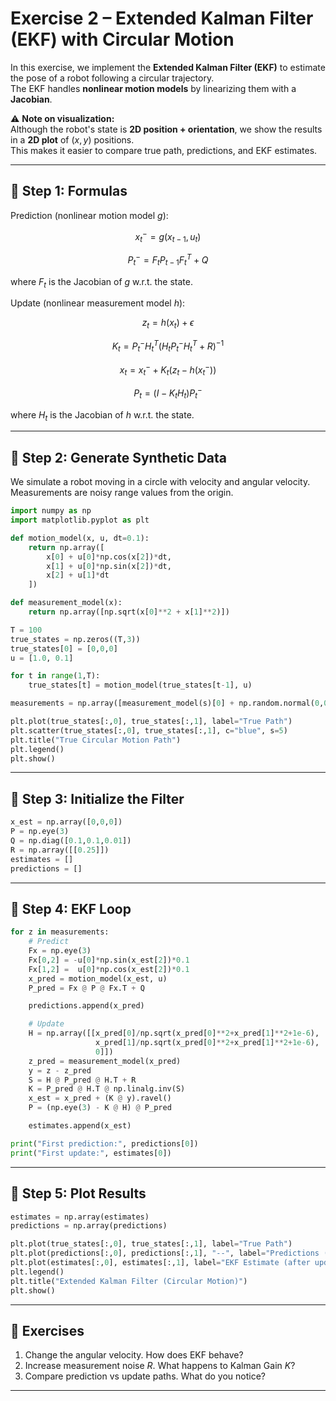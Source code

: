 # Exercise 2 – Extended Kalman Filter (EKF) with Circular Motion

In this exercise, we implement the **Extended Kalman Filter (EKF)** to estimate the pose of a robot following a circular trajectory.  
The EKF handles **nonlinear motion models** by linearizing them with a **Jacobian**.

⚠️ **Note on visualization:**  
Although the robot's state is **2D position + orientation**, we show the results in a **2D plot** of $(x,y)$ positions.  
This makes it easier to compare true path, predictions, and EKF estimates.

---

## 📘 Step 1: Formulas

Prediction (nonlinear motion model $g$):  

$$
x_t^- = g(x_{t-1}, u_t)
$$  

$$
P_t^- = F_t P_{t-1} F_t^T + Q
$$  

where $F_t$ is the Jacobian of $g$ w.r.t. the state.  

Update (nonlinear measurement model $h$):  

$$
z_t = h(x_t) + \epsilon
$$  

$$
K_t = P_t^- H_t^T (H_t P_t^- H_t^T + R)^{-1}
$$  

$$
x_t = x_t^- + K_t (z_t - h(x_t^-))
$$  

$$
P_t = (I - K_t H_t) P_t^-
$$  

where $H_t$ is the Jacobian of $h$ w.r.t. the state.  

---

## 📝 Step 2: Generate Synthetic Data

We simulate a robot moving in a circle with velocity and angular velocity.  
Measurements are noisy range values from the origin.

```python
import numpy as np
import matplotlib.pyplot as plt

def motion_model(x, u, dt=0.1):
    return np.array([
        x[0] + u[0]*np.cos(x[2])*dt,
        x[1] + u[0]*np.sin(x[2])*dt,
        x[2] + u[1]*dt
    ])

def measurement_model(x):
    return np.array([np.sqrt(x[0]**2 + x[1]**2)])

T = 100
true_states = np.zeros((T,3))
true_states[0] = [0,0,0]
u = [1.0, 0.1]

for t in range(1,T):
    true_states[t] = motion_model(true_states[t-1], u)

measurements = np.array([measurement_model(s)[0] + np.random.normal(0,0.5) for s in true_states])

plt.plot(true_states[:,0], true_states[:,1], label="True Path")
plt.scatter(true_states[:,0], true_states[:,1], c="blue", s=5)
plt.title("True Circular Motion Path")
plt.legend()
plt.show()
```

---

## 📝 Step 3: Initialize the Filter

```python
x_est = np.array([0,0,0])
P = np.eye(3)
Q = np.diag([0.1,0.1,0.01])
R = np.array([[0.25]])
estimates = []
predictions = []
```

---

## 📝 Step 4: EKF Loop

```python
for z in measurements:
    # Predict
    Fx = np.eye(3)
    Fx[0,2] = -u[0]*np.sin(x_est[2])*0.1
    Fx[1,2] =  u[0]*np.cos(x_est[2])*0.1
    x_pred = motion_model(x_est, u)
    P_pred = Fx @ P @ Fx.T + Q

    predictions.append(x_pred)

    # Update
    H = np.array([[x_pred[0]/np.sqrt(x_pred[0]**2+x_pred[1]**2+1e-6),
                   x_pred[1]/np.sqrt(x_pred[0]**2+x_pred[1]**2+1e-6),
                   0]])
    z_pred = measurement_model(x_pred)
    y = z - z_pred
    S = H @ P_pred @ H.T + R
    K = P_pred @ H.T @ np.linalg.inv(S)
    x_est = x_pred + (K @ y).ravel()
    P = (np.eye(3) - K @ H) @ P_pred

    estimates.append(x_est)

print("First prediction:", predictions[0])
print("First update:", estimates[0])
```

---

## 📝 Step 5: Plot Results

```python
estimates = np.array(estimates)
predictions = np.array(predictions)

plt.plot(true_states[:,0], true_states[:,1], label="True Path")
plt.plot(predictions[:,0], predictions[:,1], "--", label="Predictions (before update)")
plt.plot(estimates[:,0], estimates[:,1], label="EKF Estimate (after update)")
plt.legend()
plt.title("Extended Kalman Filter (Circular Motion)")
plt.show()
```

---

## 🎯 Exercises

1. Change the angular velocity. How does EKF behave?  
2. Increase measurement noise $R$. What happens to Kalman Gain $K$?  
3. Compare prediction vs update paths. What do you notice?  

---
